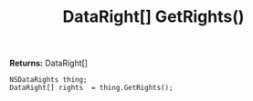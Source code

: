 ﻿---
uid: crmscript_ref_NSDataRights_GetRights
title: DataRight[] GetRights()
intellisense: NSDataRights.GetRights
keywords: NSDataRights, GetRights
so.topic: reference
---



**Returns:** DataRight[]


```crmscript
NSDataRights thing;
DataRight[] rights  = thing.GetRights();
```


